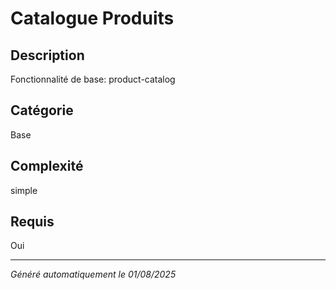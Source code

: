 # Catalogue Produits

## Description
Fonctionnalité de base: product-catalog

## Catégorie
Base

## Complexité
simple

## Requis
Oui

---
*Généré automatiquement le 01/08/2025*
